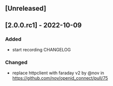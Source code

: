 ## [Unreleased]

## [2.0.0.rc1] - 2022-10-09

### Added

- start recording CHANGELOG

### Changed

- replace httpclient with faraday v2 by @nov in https://github.com/nov/openid_connect/pull/75